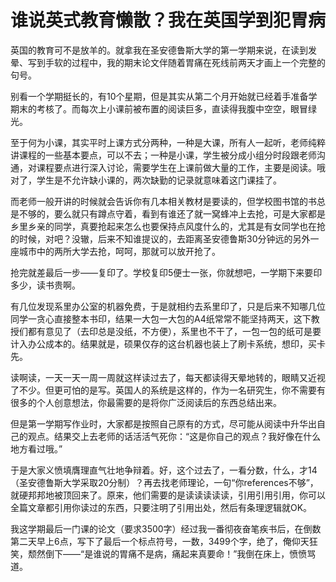 # 谁说英式教育懒散？我在英国学到犯胃病

英国的教育可不是放羊的。就拿我在圣安德鲁斯大学的第一学期来说，在读到发晕、写到手软的过程中，我的期末论文伴随着胃痛在死线前两天才画上一个完整的句号。 

别看一个学期挺长的，有10个星期，但是其实从第二个月开始就已经着手准备学期末的考核了。而每次上小课前被布置的阅读巨多，直读得我腹中空空，眼冒绿光。 

至于何为小课，其实平时上课方式分两种，一种是大课，所有人一起听，老师纯粹讲课程的一些基本要点，可以不去；一种是小课，学生被分成小组分时段跟老师沟通，对课程要点进行深入讨论，需要学生在上课前做大量的工作，主要是阅读。哦对了，学生是不允许缺小课的，两次缺勤的记录就意味着这门课挂了。 

而老师一般开讲的时候就会告诉你有几本相关教材是要读的，但学校图书馆的书总是不够的，要么就只有蹲点守着，看到有谁还了就一窝蜂冲上去抢，可是大家都是乡里乡亲的同学，真要抢起来怎么也要保持点风度什么的，尤其是有女同学也在抢的时候，对吧？没辙，后来不知谁提议的，去距离圣安德鲁斯30分钟远的另外一座城市中的两所大学去抢，呵呵，那就可以放开抢了。 

抢完就差最后一步——复印了。学校复印5便士一张，你就想吧，一学期下来要印多少，读书贵啊。 

有几位发现系里办公室的机器免费，于是就相约去系里印了，只是后来不知哪几位同学一贪心直接整本书印，结果一大包一大包的A4纸常常不能坚持两天，这下教授们都有意见了（去印总是没纸，不方便），系里也不干了，一包一包的纸可是要计入办公成本的。结果就是，硕果仅存的这台机器也装上了刷卡系统，想印，买卡先。 

读啊读，一天一天一周一周就这样读过去了，每天都读得天晕地转的，眼睛又近视了不少。但更可怕的是写。英国人的系统是这样的，作为一名研究生，你不需要有很多的个人创意想法，你最需要的是将你广泛阅读后的东西总结出来。 

但是第一学期写作业时，大家都是按照自己原有的方式，尽可能从阅读中升华出自己的观点。结果交上去老师的话活活气死你：“这是你自己的观点？我好像在什么地方看过哦。” 

于是大家义愤填膺理直气壮地争辩着。好，这个过去了，一看分数，什么，才14（圣安德鲁斯大学采取20分制）？再去找老师理论，一句“你references不够”，就硬邦邦地被顶回来了。原来，他们需要的是读读读读读，引用引用引用，你可以全篇文章都引用你读过的东西，只要注明了引用出处，然后有条理逻辑就OK。 

我这学期最后一门课的论文（要求3500字）经过我一番彻夜奋笔疾书后，在倒数第二天早上6点，写下了最后一个标点符号，一数，3499个字，绝了，俺仰天狂笑，颓然倒下——“是谁说的胃痛不是病，痛起来真要命！”我倒在床上，愤愤骂道。